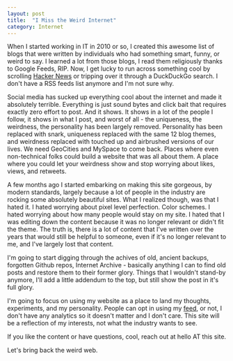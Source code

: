 ```yaml
---
layout: post
title:  "I Miss the Weird Internet"
category: Internet
---
```


When I started working in IT in 2010 or so, I created this awesome list of blogs that were written by individuals who had something smart, funny, or weird to say. I learned a lot from those blogs, I read them religiously thanks to Google Feeds, RIP. Now, I get lucky to run across something cool by scrolling [Hacker News](news.ycombinator.com) or tripping over it through a DuckDuckGo search. I don't have a RSS feeds list anymore and I'm not sure why. 

Social media has sucked up everything cool about the internet and made it absolutely terrible. Everything is just sound bytes and click bait that requires exactly zero effort to post. And it shows. It shows in a lot of the people I follow, it shows in what I post, and worst of all - the uniqueness, the weirdness, the personality has been largely removed. Personality has been replaced with snark, uniqueness replaced with the same 12 blog themes, and weirdness replaced with touched up and airbrushed versions of our lives. We need GeoCities and MySpace to come back. Places where even non-technical folks could build a website that was all about them. A place where you could let your weirdness show and stop worrying about likes, views, and retweets.

A few months ago I started embarking on making this site gorgeous, by modern standards, largely because a lot of people in the industry are rocking some absolutely beautiful sites. What I realized though, was that I hated it. I hated worrying about pixel level perfection. Color schemes. I hated worrying about how many people would stay on my site. I hated that I was editing down the content because it was no longer relevant or didn't fit the theme. The truth is, there is a lot of content that I've written over the years that would still be helpful to someone, even if it's no longer relevant to me, and I've largely lost that content. 

I'm going to start digging through the achives of old, ancient backups, forgotten Github repos, Internet Archive - basically anything I can to find old posts and restore them to their former glory. Things that I wouldn't stand-by anymore, I'll add a little addendum to the top, but still show the post in it's full glory. 

I'm going to focus on using my website as a place to land my thoughts, experiments, and my personality. People can opt in using my [feed](https://wes.today/feed.xml), or not, I don't have any analytics so it doesn't matter and I don't care. This site will be a reflection of my interests, not what the industry wants to see.

If you like the content or have questions, cool, reach out at hello AT this site.

Let's bring back the weird web.